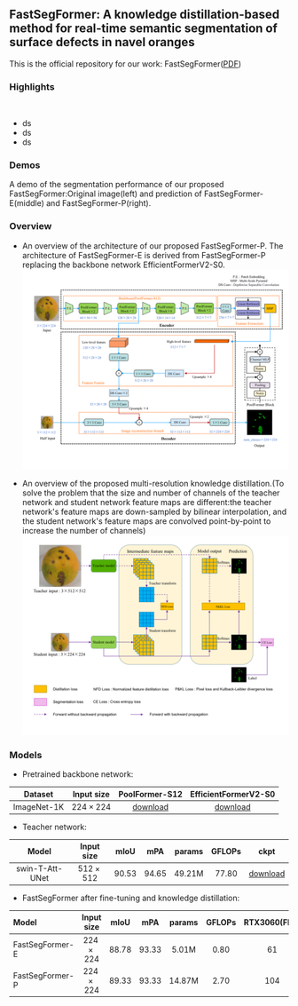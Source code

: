 ## FastSegFormer: A knowledge distillation-based method for real-time semantic segmentation of surface defects in navel oranges

This is the official repository for our work: FastSegFormer([PDF]())

### Highlights

![]()

* ds 
* ds 
* ds

### Demos

A demo of the segmentation performance of our proposed FastSegFormer:Original image(left) and prediction of FastSegFormer-E(middle) and
FastSegFormer-P(right).




### Overview

* An overview of the architecture of our proposed FastSegFormer-P. The architecture of FastSegFormer-E is derived from FastSegFormer-P
replacing the backbone network EfficientFormerV2-S0.
![](Images/model.png)

* An overview of the proposed multi-resolution knowledge distillation.(To solve the problem that the size and number of channels of the teacher network and student
network feature maps are different:the teacher network's feature maps are down-sampled by bilinear interpolation, and the student network's feature maps
 are convolved point-by-point to increase the number of channels)
![](Images/Knowledge%20Distillation.png)

### Models

* Pretrained backbone network:

|   Dataset    |    Input size    | PoolFormer-S12  | EfficientFormerV2-S0  |
|:------------:|:----------------:|:---------------:|:---------------------:|
| ImageNet-1K  | $224\times 224$  |  [download]()   |     [download]()      |

* Teacher network:

|      Model       |   Input size    | mIoU  |  mPA  | params | GFLOPs |     ckpt     |
|:----------------:|:---------------:|:-----:|:-----:|:------:|:------:|:------------:|
| swin-T-Att-UNet  | $512\times 512$ | 90.53 | 94.65 | 49.21M | 77.80  | [download]() |

* FastSegFormer after fine-tuning and knowledge distillation:

| Model           |    Input size    | mIoU  |  mPA   | params | GFLOPs | RTX3060(FPS) | RTX3050Ti(FPS) |     ckpt     |
|:----------------|:----------------:|:-----:|:------:|:------:|:------:|:------------:|:--------------:|:------------:|
| FastSegFormer-E | $224\times 224$  | 88.78 | 93.33  | 5.01M  |  0.80  |      61      |       -        | [download]() |
| FastSegFormer-P | $224\times 224$  | 89.33 | 93.33  | 14.87M |  2.70  |     104      |       -        | [download]() |

